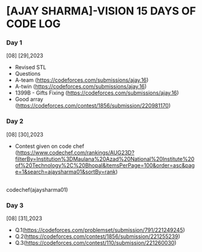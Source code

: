 # [AJAY SHARMA]-VISION 15 DAYS OF CODE LOG

### Day 1

   [08] [29],2023
 <br>
   - Revised STL
   - Questions
   - A-team (https://codeforces.com/submissions/ajay.16)
   - A-twin (https://codeforces.com/submissions/ajay.16)
   - 1399B - Gifts Fixing (https://codeforces.com/submissions/ajay.16)
   - Good array (https://codeforces.com/contest/1856/submission/220981170)

 ### Day 2

   [08] [30],2023
<br>
- Contest given on code chef (https://www.codechef.com/rankings/AUG23D?filterBy=Institution%3DMaulana%20Azad%20National%20Institute%20of%20Technology%2C%20Bhopal&itemsPerPage=100&order=asc&page=1&search=ajaysharma01&sortBy=rank)
<br>
codechef(ajaysharma01)

### Day 3

 [08] [31],2023
<br>
- Q.1(https://codeforces.com/problemset/submission/791/221249245)
- Q.2(https://codeforces.com/contest/1856/submission/221255239)
- Q.3(https://codeforces.com/contest/110/submission/221260030)
